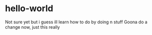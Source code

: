 # hello-world
Not sure yet but i guess ill learn how to do by doing n stuff
Goona do a change now, just this really
